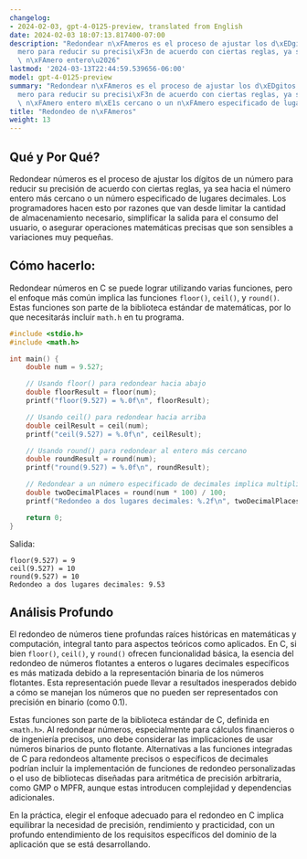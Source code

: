 ```yaml
---
changelog:
- 2024-02-03, gpt-4-0125-preview, translated from English
date: 2024-02-03 18:07:13.817400-07:00
description: "Redondear n\xFAmeros es el proceso de ajustar los d\xEDgitos de un n\xFA\
  mero para reducir su precisi\xF3n de acuerdo con ciertas reglas, ya sea hacia el\
  \ n\xFAmero entero\u2026"
lastmod: '2024-03-13T22:44:59.539656-06:00'
model: gpt-4-0125-preview
summary: "Redondear n\xFAmeros es el proceso de ajustar los d\xEDgitos de un n\xFA\
  mero para reducir su precisi\xF3n de acuerdo con ciertas reglas, ya sea hacia el\
  \ n\xFAmero entero m\xE1s cercano o un n\xFAmero especificado de lugares decimales."
title: "Redondeo de n\xFAmeros"
weight: 13
---
```


## Qué y Por Qué?

Redondear números es el proceso de ajustar los dígitos de un número para reducir su precisión de acuerdo con ciertas reglas, ya sea hacia el número entero más cercano o un número especificado de lugares decimales. Los programadores hacen esto por razones que van desde limitar la cantidad de almacenamiento necesario, simplificar la salida para el consumo del usuario, o asegurar operaciones matemáticas precisas que son sensibles a variaciones muy pequeñas.

## Cómo hacerlo:

Redondear números en C se puede lograr utilizando varias funciones, pero el enfoque más común implica las funciones `floor()`, `ceil()`, y `round()`. Estas funciones son parte de la biblioteca estándar de matemáticas, por lo que necesitarás incluir `math.h` en tu programa.

```c
#include <stdio.h>
#include <math.h>

int main() {
    double num = 9.527;

    // Usando floor() para redondear hacia abajo
    double floorResult = floor(num);
    printf("floor(9.527) = %.0f\n", floorResult);

    // Usando ceil() para redondear hacia arriba
    double ceilResult = ceil(num);
    printf("ceil(9.527) = %.0f\n", ceilResult);

    // Usando round() para redondear al entero más cercano
    double roundResult = round(num);
    printf("round(9.527) = %.0f\n", roundResult);

    // Redondear a un número especificado de decimales implica multiplicación y división
    double twoDecimalPlaces = round(num * 100) / 100;
    printf("Redondeo a dos lugares decimales: %.2f\n", twoDecimalPlaces);

    return 0;
}
```

Salida:
```
floor(9.527) = 9
ceil(9.527) = 10
round(9.527) = 10
Redondeo a dos lugares decimales: 9.53
```

## Análisis Profundo

El redondeo de números tiene profundas raíces históricas en matemáticas y computación, integral tanto para aspectos teóricos como aplicados. En C, si bien `floor()`, `ceil()`, y `round()` ofrecen funcionalidad básica, la esencia del redondeo de números flotantes a enteros o lugares decimales específicos es más matizada debido a la representación binaria de los números flotantes. Esta representación puede llevar a resultados inesperados debido a cómo se manejan los números que no pueden ser representados con precisión en binario (como 0.1).

Estas funciones son parte de la biblioteca estándar de C, definida en `<math.h>`. Al redondear números, especialmente para cálculos financieros o de ingeniería precisos, uno debe considerar las implicaciones de usar números binarios de punto flotante. Alternativas a las funciones integradas de C para redondeos altamente precisos o específicos de decimales podrían incluir la implementación de funciones de redondeo personalizadas o el uso de bibliotecas diseñadas para aritmética de precisión arbitraria, como GMP o MPFR, aunque estas introducen complejidad y dependencias adicionales.

En la práctica, elegir el enfoque adecuado para el redondeo en C implica equilibrar la necesidad de precisión, rendimiento y practicidad, con un profundo entendimiento de los requisitos específicos del dominio de la aplicación que se está desarrollando.
